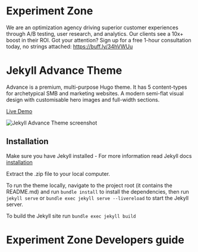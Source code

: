 # Experiment Zone

We are an optimization agency driving superior customer experiences through A/B testing, user research, and analytics. Our clients see a 10x+ boost in their ROI. Got your attention? Sign up for a free 1-hour consultation today, no strings attached: https://buff.ly/34hVWUu

# Jekyll Advance Theme

Advance is a premium, multi-purpose Hugo theme. It has 5 content-types for archetypical SMB and marketing websites. A modern semi-flat visual design with customisable hero images and full-width sections.

[Live Demo](https://jekyll-advance-pro.netlify.com/)

![Jekyll Advance Theme screenshot](https://www.zerostatic.io/theme/jekyll-advance-pro/screenshot.png)

## Installation

Make sure you have Jekyll installed - For more information read Jekyll docs [installation](https://jekyllrb.com/docs/installation/)

Extract the .zip file to your local computer.

To run the theme locally, navigate to the project root (it contains the README.md) and run `bundle install` to install the dependencies, then run `jekyll serve` or `bundle exec jekyll serve --livereload` to start the Jekyll server.

To build the Jekyll site run `bundle exec jekyll build`

# Experiment Zone Developers guide
